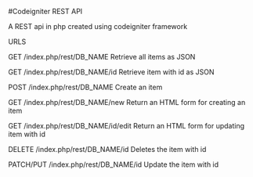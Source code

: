 #Codeigniter REST API

A REST api in php created using codeigniter framework 


URLS

GET 	     /index.php/rest/DB_NAME		Retrieve all items 								as JSON

GET        /index.php/rest/DB_NAME/id  	Retrieve item with 								id as JSON

POST   	/index.php/rest/DB_NAME		Create an item

GET    	/index.php/rest/DB_NAME/new		Return an HTML form 								for creating an 									item

GET 	     /index.php/rest/DB_NAME/id/edit	Return an HTML form 								for updating item 								with id

DELETE     /index.php/rest/DB_NAME/id		Deletes the item 								with id

PATCH/PUT 	/index.php/rest/DB_NAME/id 		Update the item 									with id



